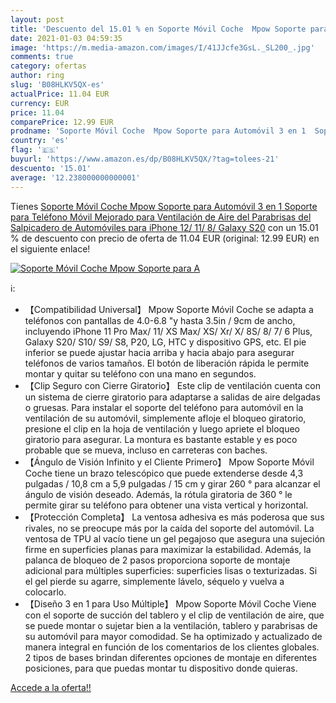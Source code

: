 ```yaml
---
layout: post
title: 'Descuento del 15.01 % en Soporte Móvil Coche  Mpow Soporte para A'
date: 2021-01-03 04:59:35
image: 'https://m.media-amazon.com/images/I/41JJcfe3GsL._SL200_.jpg'
comments: true
category: ofertas
author: ring
slug: 'B08HLKV5QX-es'
actualPrice: 11.04 EUR
currency: EUR
price: 11.04
comparePrice: 12.99 EUR
prodname: 'Soporte Móvil Coche  Mpow Soporte para Automóvil 3 en 1  Soporte para Teléfono Móvil Mejorado para Ventilación de Aire del Parabrisas del Salpicadero de Automóviles para iPhone 12/ 11/ 8/ Galaxy S20'
country: 'es'
flag: '🇪🇸'
buyurl: 'https://www.amazon.es/dp/B08HLKV5QX/?tag=tolees-21'
descuento: '15.01'
average: '12.238000000000001'
---
```


Tienes [Soporte Móvil Coche  Mpow Soporte para Automóvil 3 en 1  Soporte para Teléfono Móvil Mejorado para Ventilación de Aire del Parabrisas del Salpicadero de Automóviles para iPhone 12/ 11/ 8/ Galaxy S20](https://www.amazon.es/dp/B08HLKV5QX/?tag=tolees-21) con un 15.01 % de descuento con precio de oferta de 11.04 EUR (original: 12.99 EUR) en el siguiente enlace!

[![Soporte Móvil Coche  Mpow Soporte para A](https://m.media-amazon.com/images/I/41JJcfe3GsL._SL200_.jpg)](https://www.amazon.es/dp/B08HLKV5QX/?tag=tolees-21)

ℹ️:

- 【Compatibilidad Universal】 Mpow Soporte Móvil Coche se adapta a teléfonos con pantallas de 4.0-6.8 "y hasta 3.5in / 9cm de ancho, incluyendo iPhone 11 Pro Max/ 11/ XS Max/ XS/ Xr/ X/ 8S/ 8/ 7/ 6 Plus, Galaxy S20/ S10/ S9/ S8, P20, LG, HTC y dispositivo GPS, etc. El pie inferior se puede ajustar hacia arriba y hacia abajo para asegurar teléfonos de varios tamaños. El botón de liberación rápida le permite montar y quitar su teléfono con una mano en segundos.
- 【Clip Seguro con Cierre Giratorio】 Este clip de ventilación cuenta con un sistema de cierre giratorio para adaptarse a salidas de aire delgadas o gruesas. Para instalar el soporte del teléfono para automóvil en la ventilación de su automóvil, simplemente afloje el bloqueo giratorio, presione el clip en la hoja de ventilación y luego apriete el bloqueo giratorio para asegurar. La montura es bastante estable y es poco probable que se mueva, incluso en carreteras con baches.
- 【Ángulo de Visión Infinito y el Cliente Primero】 Mpow Soporte Móvil Coche tiene un brazo telescópico que puede extenderse desde 4,3 pulgadas / 10,8 cm a 5,9 pulgadas / 15 cm y girar 260 ° para alcanzar el ángulo de visión deseado. Además, la rótula giratoria de 360 ° le permite girar su teléfono para obtener una vista vertical y horizontal.
- 【Protección Completa】 La ventosa adhesiva es más poderosa que sus rivales, no se preocupe más por la caída del soporte del automóvil. La ventosa de TPU al vacío tiene un gel pegajoso que asegura una sujeción firme en superficies planas para maximizar la estabilidad. Además, la palanca de bloqueo de 2 pasos proporciona soporte de montaje adicional para múltiples superficies: superficies lisas o texturizadas. Si el gel pierde su agarre, simplemente lávelo, séquelo y vuelva a colocarlo.
- 【Diseño 3 en 1 para Uso Múltiple】 Mpow Soporte Móvil Coche Viene con el soporte de succión del tablero y el clip de ventilación de aire, que se puede montar o sujetar bien a la ventilación, tablero y parabrisas de su automóvil para mayor comodidad. Se ha optimizado y actualizado de manera integral en función de los comentarios de los clientes globales. 2 tipos de bases brindan diferentes opciones de montaje en diferentes posiciones, para que puedas montar tu dispositivo donde quieras.

[Accede a la oferta!!](https://www.amazon.es/dp/B08HLKV5QX/?tag=tolees-21)
